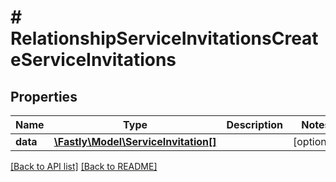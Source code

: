 # # RelationshipServiceInvitationsCreateServiceInvitations

## Properties

Name | Type | Description | Notes
------------ | ------------- | ------------- | -------------
**data** | [**\Fastly\Model\ServiceInvitation[]**](ServiceInvitation.md) |  | [optional] 


[[Back to API list]](../../README.md#endpoints) [[Back to README]](../../README.md)
